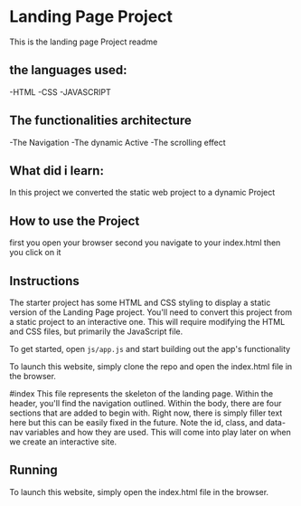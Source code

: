 # Landing Page Project
  This is the landing page Project readme

## the languages used:
  -HTML
  -CSS
  -JAVASCRIPT

## The functionalities architecture

  -The Navigation
  -The dynamic Active
  -The scrolling effect

## What did i learn:
  In this project we converted the static web project to a dynamic Project

## How to use the Project

  first you open your browser
  second you navigate to your index.html then you click on it

## Instructions

The starter project has some HTML and CSS styling to display a static version of the Landing Page project. You'll need to convert this project from a static project to an interactive one. This will require modifying the HTML and CSS files, but primarily the JavaScript file.

To get started, open `js/app.js` and start building out the app's functionality

To launch this website, simply clone the repo and open the index.html file in the browser.

#index
This file represents the skeleton of the landing page. Within the header, you'll find the navigation outlined. Within the body, there are four sections that are added to begin with. Right now, there is simply filler text here but this can be easily fixed in the future. Note the id, class, and data-nav variables and how they are used. This will come into play later on when we create an interactive site.

## Running
To launch this website, simply open the index.html file in the browser.
